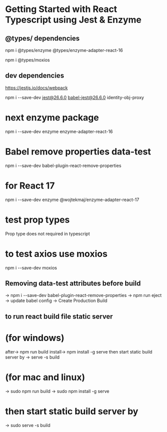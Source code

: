 # Getting Started with React Typescript using Jest & Enzyme

## @types/ dependencies

npm i @types/enzyme @types/enzyme-adapter-react-16

npm i @types/moxios

## dev dependencies

https://jestjs.io/docs/webpack

npm i --save-dev jest@26.6.0 babel-jest@26.6.0 identity-obj-proxy

# next enzyme package

npm i --save-dev enzyme enzyme-adapter-react-16

# Babel remove properties data-test

npm i --save-dev babel-plugin-react-remove-properties

# for React 17

npm i --save-dev enzyme @wojtekmaj/enzyme-adapter-react-17

# test prop types

Prop type does not required in typescript

# to test axios use moxios

npm i --save-dev moxios

## Removing data-test attributes before build

-> npm i --save-dev babel-plugin-react-remove-properties
-> npm run eject
-> update babel config
-> Create Production Build

## to run react build file static server

# (for windows)

after-> npm run build
install-> npm install -g serve
then start static build server by -> serve -s build

# (for mac and linux)

-> sudo npm run build
-> sudo npm install -g serve

# then start static build server by

-> sudo serve -s build
